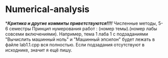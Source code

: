 # Numerical-analysis
******Критика и другие коммиты  приветствуются!!!!*****
Численные методы, 5-6 семестры
Принцип нумерования работ : (номер темы).(номер лабы совсеми включениями).
Например, тема 1 лаба 1 с подзаданиями "Вычислить машинный ноль" и "Машинный эпсилон" будет лежать в файле lab1.1.cpp вся полностью. 
Если подзадания отсутствуют  в  исходнике, значит я ещё пишу. 
